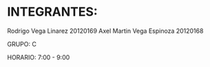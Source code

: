# INTEGRANTES:

Rodrigo Vega Linarez		20120169
Axel Martin Vega Espinoza	20120168

GRUPO: C

HORARIO: 7:00 - 9:00

